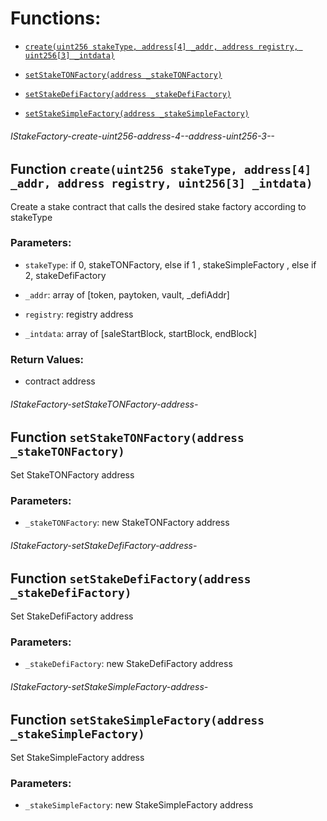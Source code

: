 # Functions:

- [`create(uint256 stakeType, address[4] _addr, address registry, uint256[3] _intdata)`](#IStakeFactory-create-uint256-address-4--address-uint256-3--)

- [`setStakeTONFactory(address _stakeTONFactory)`](#IStakeFactory-setStakeTONFactory-address-)

- [`setStakeDefiFactory(address _stakeDefiFactory)`](#IStakeFactory-setStakeDefiFactory-address-)

- [`setStakeSimpleFactory(address _stakeSimpleFactory)`](#IStakeFactory-setStakeSimpleFactory-address-)

###### IStakeFactory-create-uint256-address-4--address-uint256-3--

## Function `create(uint256 stakeType, address[4] _addr, address registry, uint256[3] _intdata)`

Create a stake contract that calls the desired stake factory according to stakeType

### Parameters:

- `stakeType`: if 0, stakeTONFactory, else if 1 , stakeSimpleFactory , else if 2, stakeDefiFactory

- `_addr`: array of [token, paytoken, vault, _defiAddr]

- `registry`:  registry address

- `_intdata`: array of [saleStartBlock, startBlock, endBlock]

### Return Values:

- contract address

###### IStakeFactory-setStakeTONFactory-address-

## Function `setStakeTONFactory(address _stakeTONFactory)`

Set StakeTONFactory address

### Parameters:

- `_stakeTONFactory`: new StakeTONFactory address

###### IStakeFactory-setStakeDefiFactory-address-

## Function `setStakeDefiFactory(address _stakeDefiFactory)`

Set StakeDefiFactory address

### Parameters:

- `_stakeDefiFactory`: new StakeDefiFactory address

###### IStakeFactory-setStakeSimpleFactory-address-

## Function `setStakeSimpleFactory(address _stakeSimpleFactory)`

Set StakeSimpleFactory address

### Parameters:

- `_stakeSimpleFactory`: new StakeSimpleFactory address
